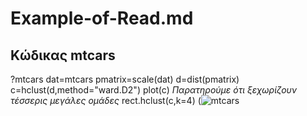 # Example-of-Read.md
## Κώδικας mtcars
?mtcars
dat=mtcars
pmatrix=scale(dat)
d=dist(pmatrix)
c=hclust(d,method="ward.D2")
plot(c)
*Παρατηρούμε ότι ξεχωρίζουν τέσσερις μεγάλες ομάδες*
rect.hclust(c,k=4)
(![mtcars](https://user-images.githubusercontent.com/118823882/203342135-6b4b3a03-0ff5-4e22-a9f7-ec22562d04ae.png)
